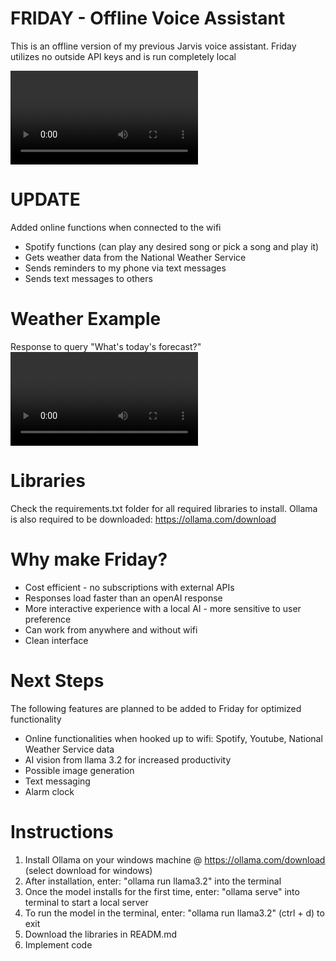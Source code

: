 # FRIDAY - Offline Voice Assistant
This is an offline version of my previous Jarvis voice assistant. 
Friday utilizes no outside API keys and is run completely local

<video controls src="Friday Introduction.mp4" title="Title"></video>

# UPDATE
Added online functions when connected to the wifi
- Spotify functions (can play any desired song or pick a song and play it)
- Gets weather data from the National Weather Service
- Sends reminders to my phone via text messages
- Sends text messages to others

# Weather Example
Response to query "What's today's forecast?"
<video controls src="Friday Weather_Report.mp4" title="Title"></video>

# Libraries
Check the requirements.txt folder for all required libraries to install. 
Ollama is also required to be downloaded: https://ollama.com/download


# Why make Friday?

- Cost efficient - no subscriptions with external APIs
- Responses load faster than an openAI response
- More interactive experience with a local AI - more sensitive to user preference
- Can work from anywhere and without wifi
- Clean interface

# Next Steps
The following features are planned to be added to Friday for optimized functionality

- Online functionalities when hooked up to wifi: Spotify, Youtube, National Weather Service data
- AI vision from llama 3.2 for increased productivity
- Possible image generation
- Text messaging
- Alarm clock

# Instructions
1. Install Ollama on your windows machine @ https://ollama.com/download (select download for windows)
2. After installation, enter: "ollama run llama3.2" into the terminal
3. Once the model installs for the first time, enter: "ollama serve" into terminal to start a local server
4. To run the model in the terminal, enter: "ollama run llama3.2" (ctrl + d) to exit
5. Download the libraries in READM.md
6. Implement code
